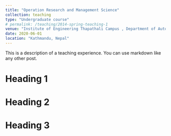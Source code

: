 ```yaml
---
title: "Operation Research and Management Science"
collection: teaching
type: "Undergraduate course"
# permalink: /teaching/2014-spring-teaching-1
venue: "Institute of Engineering Thapathali Campus , Department of Automobile and Mechanical Engineering"
date: 2020-06-01
location: "Kathmandu, Nepal"
---
```


This is a description of a teaching experience. You can use markdown like any other post.

Heading 1
======

Heading 2
======

Heading 3
======